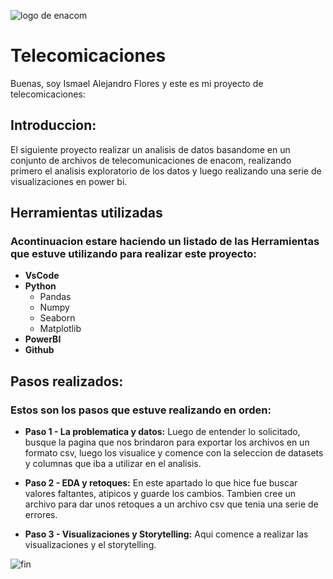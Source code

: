 ![logo de enacom](https://smartcityexposantiagodelestero.com/wp-content/uploads/2022/10/logo-enacom.png)

# Telecomicaciones

Buenas, soy Ismael Alejandro Flores y este es mi proyecto de telecomicaciones:

## Introduccion:
  El siguiente proyecto realizar un analisis de datos basandome en un conjunto de archivos de telecomunicaciones de enacom, realizando primero el analisis exploratorio de los datos y luego realizando una serie de visualizaciones en power bi.


## Herramientas utilizadas
### Acontinuacion estare haciendo un listado de las Herramientas que estuve utilizando para realizar este proyecto:
- **VsCode**
- **Python**
  - Pandas
  - Numpy
  - Seaborn
  - Matplotlib
- **PowerBI**
- **Github**

## Pasos realizados:
### Estos son los pasos que estuve realizando en orden: 

- **Paso 1 - La problematica y datos:** Luego de entender lo solicitado, busque la pagina que nos brindaron para exportar los archivos en un formato csv, luego los visualice y comence con la seleccion de datasets y columnas que iba a utilizar en el analisis.

- **Paso 2 - EDA y retoques:** En este apartado lo que hice fue buscar valores faltantes, atipicos y guarde los cambios. Tambien cree un archivo para dar unos retoques a un archivo csv que tenia una serie de errores.

- **Paso 3 - Visualizaciones y Storytelling:** Aqui comence a realizar las visualizaciones y el storytelling.

![fin](https://i.ytimg.com/vi/iclPAx8jMOA/maxresdefault.jpg)
